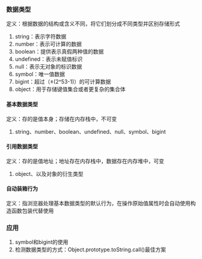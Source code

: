 ### 数据类型
定义：根据数据的结构或含义不同，将它们划分成不同类型并区别存储形式
1. string：表示字符数据
2. number：表示可计算的数据
3. boolean：提供表示真假两种值的数据
4. undefined：表示未赋值标识
5. null：表示无对象的标识数据
6. symbol：唯一值数据
7. bigint：超过（±(2^53-1)）的可计算数据
8. object：用于存储键值集合或者更复杂的集合体

#### 基本数据类型
定义：存的是值本身；存储在内存栈中，不可变
1. string、number、boolean、undefined、null、symbol、bigint

#### 引用数据类型
定义：存的是值地址；地址存在内存栈中，数据存在内存堆中，可变
1. object、以及对象的衍生类型

#### 自动装箱行为
定义：指浏览器处理基本数据类型的默认行为，在操作原始值属性时会自动使用构造函数包装代替使用

### 应用
1. symbol和bigint的使用
2. 检测数据类型的方式：Object.prototype.toString.call()最佳方案
